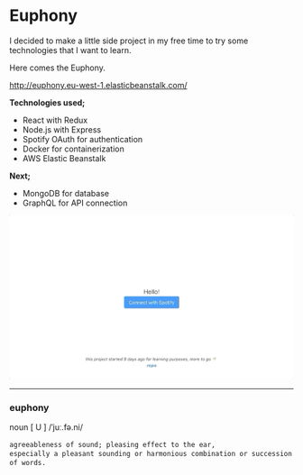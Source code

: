 # Euphony

I decided to make a little side project in my free time to try some technologies that I want to learn. 

Here comes the Euphony.

http://euphony.eu-west-1.elasticbeanstalk.com/

**Technologies used;**
- React with Redux
- Node.js with Express
- Spotify OAuth for authentication
- Docker for containerization
- AWS Elastic Beanstalk

**Next;**
- MongoDB for database
- GraphQL for API connection

![Scheme](client/public/assets/images/demo.gif)

---

### euphony 
noun [ U ] /ˈjuː.fə.ni/

```
agreeableness of sound; pleasing effect to the ear, 
especially a pleasant sounding or harmonious combination or succession of words.
```
